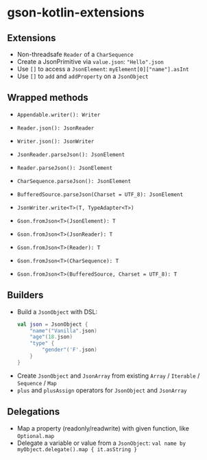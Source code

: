 # gson-kotlin-extensions

## Extensions

- Non-threadsafe `Reader` of a `CharSequence`
- Create a JsonPrimitive via `value.json`: `"Hello".json`
- Use `[]` to access a `JsonElement`: `myElement[0]["name"].asInt`
- Use `[]` to `add` and `addProperty` on a `JsonObject`

## Wrapped methods

- `Appendable.writer(): Writer`
- `Reader.json(): JsonReader`
- `Writer.json(): JsonWriter`
- `JsonReader.parseJson(): JsonElement`
- `Reader.parseJson(): JsonElement`
- `CharSequence.parseJson(): JsonElement`
- `BufferedSource.parseJson(Charset = UTF_8): JsonElement`
- `JsonWriter.write<T>(T, TypeAdapter<T>)`

- `Gson.fromJson<T>(JsonElement): T`
- `Gson.fromJson<T>(JsonReader): T`
- `Gson.fromJson<T>(Reader): T`
- `Gson.fromJson<T>(CharSequence): T`
- `Gson.fromJson<T>(BufferedSource, Charset = UTF_8): T`

## Builders

- Build a `JsonObject` with DSL:
    ```kotlin
    val json = JsonObject {
        "name"("Vanilla".json)
        "age"(18.json)
        "type" {
            "gender"('F'.json)
        }
    }
    ```
- Create `JsonObject` and `JsonArray` from existing `Array` / `Iterable` / `Sequence` / `Map`
- `plus` and `plusAssign` operators for `JsonObject` and `JsonArray`

## Delegations

- Map a property (readonly/readwrite) with given function, like `Optional.map`
- Delegate a variable or value from a `JsonObject`: `val name by myObject.delegate().map { it.asString }`
